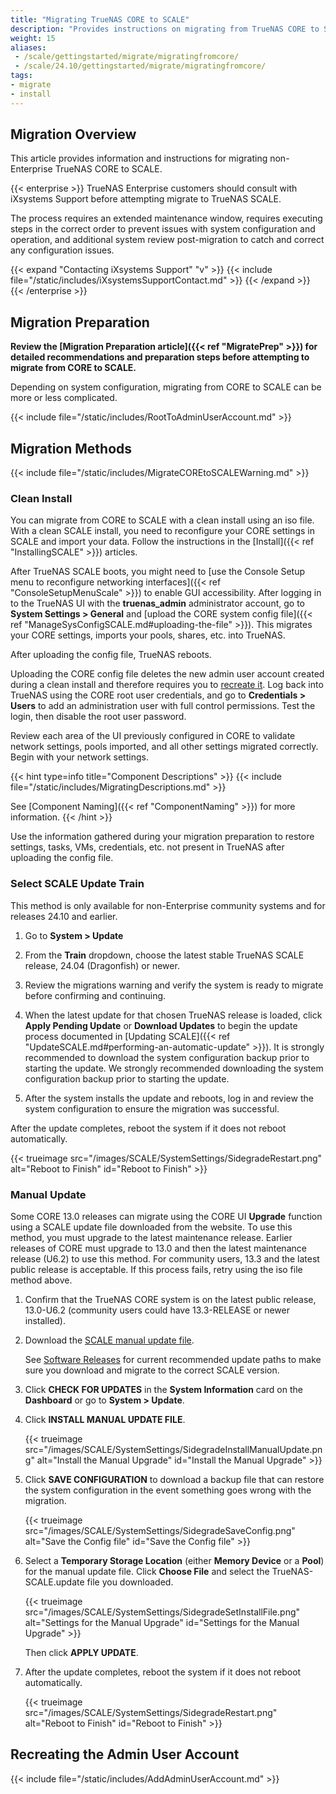 ```yaml
---
title: "Migrating TrueNAS CORE to SCALE"
description: "Provides instructions on migrating from TrueNAS CORE to SCALE. Migration methods include using an ISO or manual update file."
weight: 15
aliases:
 - /scale/gettingstarted/migrate/migratingfromcore/
 - /scale/24.10/gettingstarted/migrate/migratingfromcore/ 
tags:
- migrate
- install
---
```


## Migration Overview
This article provides information and instructions for migrating non-Enterprise TrueNAS CORE to SCALE.

{{< enterprise >}}
TrueNAS Enterprise customers should consult with iXsystems Support before attempting migrate to TrueNAS SCALE.

The process requires an extended maintenance window, requires executing steps in the correct order to prevent issues with system configuration and operation, and additional system review post-migration to catch and correct any configuration issues.

{{< expand "Contacting iXsystems Support" "v" >}}
{{< include file="/static/includes/iXsystemsSupportContact.md" >}}
{{< /expand >}}
{{< /enterprise >}}

## Migration Preparation
**Review the [Migration Preparation article]({{< ref "MigratePrep" >}}) for detailed recommendations and preparation steps before attempting to migrate from CORE to SCALE.**

Depending on system configuration, migrating from CORE to SCALE can be more or less complicated.

{{< include file="/static/includes/RootToAdminUserAccount.md" >}}

## Migration Methods

{{< include file="/static/includes/MigrateCOREtoSCALEWarning.md" >}}

### Clean Install
You can migrate from CORE to SCALE with a clean install using an <file>iso</file> file.
With a clean SCALE install, you need to reconfigure your CORE settings in SCALE and import your data.
Follow the instructions in the [Install]({{< ref "InstallingSCALE" >}}) articles.

After TrueNAS SCALE boots, you might need to [use the Console Setup menu to reconfigure networking interfaces]({{< ref "ConsoleSetupMenuScale" >}}) to enable GUI accessibility.
After logging in to the TrueNAS UI with the **truenas_admin** administrator account, go to **System Settings > General** and [upload the CORE system config file]({{< ref "ManageSysConfigSCALE.md#uploading-the-file" >}}).
This migrates your CORE settings, imports your pools, shares, etc. into TrueNAS.

After uploading the config file, TrueNAS reboots. 

Uploading the CORE config file deletes the new admin user account created during a clean install and therefore requires you to [recreate it](#recreating-the-admin-user-account).
Log back into TrueNAS using the CORE root user credentials, and go to **Credentials > Users** to add an administration user with full control permissions.
Test the login, then disable the root user password.

Review each area of the UI previously configured in CORE to validate network settings, pools imported, and all other settings migrated correctly.
Begin with your network settings.

{{< hint type=info title="Component Descriptions" >}}
{{< include file="/static/includes/MigratingDescriptions.md" >}}

See [Component Naming]({{< ref "ComponentNaming" >}}) for more information.
{{< /hint >}}

Use the information gathered during your migration preparation to restore settings, tasks, VMs, credentials, etc. not present in TrueNAS after uploading the config file.

### Select SCALE Update Train
This method is only available for non-Enterprise community systems and for releases 24.10 and earlier.

1. Go to **System > Update**

2. From the **Train** dropdown, choose the latest stable TrueNAS SCALE release, 24.04 (Dragonfish) or newer.

3. Review the migrations warning and verify the system is ready to migrate before confirming and continuing.

4. When the latest update for that chosen TrueNAS release is loaded, click **Apply Pending Update** or **Download Updates** to begin the update process documented in [Updating SCALE]({{< ref "UpdateSCALE.md#performing-an-automatic-update" >}}).
   It is strongly recommended to download the system configuration backup prior to starting the update.
   We strongly recommended downloading the system configuration backup prior to starting the update.

5. After the system installs the update and reboots, log in and review the system configuration to ensure the migration was successful.

After the update completes, reboot the system if it does not reboot automatically.

{{< trueimage src="/images/SCALE/SystemSettings/SidegradeRestart.png" alt="Reboot to Finish" id="Reboot to Finish" >}}

### Manual Update
Some CORE 13.0 releases can migrate using the CORE UI **Upgrade** function using a SCALE update file downloaded from the website.
To use this method, you must upgrade to the latest maintenance release.
Earlier releases of CORE must upgrade to 13.0 and then the latest maintenance release (U6.2) to use this method.
For community users, 13.3 and the latest public release is acceptable.
If this process fails, retry using the iso file method above.

1. Confirm that the TrueNAS CORE system is on the latest public release, 13.0-U6.2 (community users could have 13.3-RELEASE or newer installed).

2. Download the [SCALE manual update file](https://www.truenas.com/download-truenas-scale/).

   See [Software Releases](https://www.truenas.com/docs/softwarereleases/#upgrade-paths) for current recommended update paths to make sure you download and migrate to the correct SCALE version.

3. Click **CHECK FOR UPDATES** in the **System Information** card on the **Dashboard** or go to **System > Update**.

4. Click **INSTALL MANUAL UPDATE FILE**.

   {{< trueimage src="/images/SCALE/SystemSettings/SidegradeInstallManualUpdate.png" alt="Install the Manual Upgrade" id="Install the Manual Upgrade" >}}

5. Click **SAVE CONFIGURATION** to download a backup file that can restore the system configuration in the event something goes wrong with the migration.

   {{< trueimage src="/images/SCALE/SystemSettings/SidegradeSaveConfig.png" alt="Save the Config file" id="Save the Config file" >}}

6. Select a **Temporary Storage Location** (either **Memory Device** or a **Pool**) for the manual update file.
   Click **Choose File** and select the <file>TrueNAS-SCALE.update</file> file you downloaded.

   {{< trueimage src="/images/SCALE/SystemSettings/SidegradeSetInstallFile.png" alt="Settings for the Manual Upgrade" id="Settings for the Manual Upgrade" >}}

   Then click **APPLY UPDATE**.

7. After the update completes, reboot the system if it does not reboot automatically.

   {{< trueimage src="/images/SCALE/SystemSettings/SidegradeRestart.png" alt="Reboot to Finish" id="Reboot to Finish" >}}

## Recreating the Admin User Account

{{< include file="/static/includes/AddAdminUserAccount.md" >}}